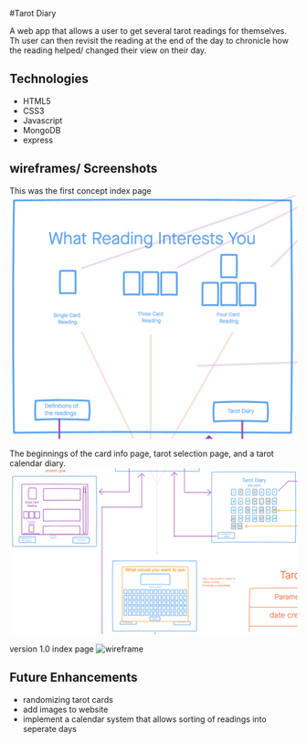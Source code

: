 #Tarot Diary

A web app that allows a user to get several tarot readings for themselves. Th user can then revisit the reading at the end of the day to chronicle how the reading helped/ changed their view on their day.

## Technologies

- HTML5
- CSS3
- Javascript
- MongoDB
- express

## wireframes/ Screenshots

This was the first concept index page
![wireframe](./images/wireframe1.png)

The beginnings of the card info page, tarot selection page, and a tarot calendar diary.
![wireframe](./images/wireframe2.png)

version 1.0 index page
![wireframe](./images/complete1.png)

## Future Enhancements

- randomizing tarot cards
- add images to website
- implement a calendar system that allows sorting of readings into seperate days